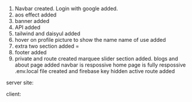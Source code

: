1. Navbar created. Login with google added.
2. aos effect added
3. banner added
4. API added
5. tailwind and daisyul added
6. hover on profile picture to show the name name of use added
7. extra two section added =
8. footer added
9. private and route created
marquee slider section added.
blogs and about page added
navbar is respossive
home page is fully respossive
.env.local file created and firebase key hidden
active route added

server site: 

client: 
